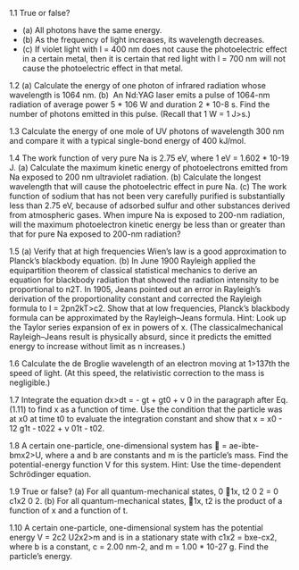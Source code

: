 1.1 True or false? 
- (a) All photons have the same energy. 
- (b) As the frequency of light increases, its wavelength decreases. 
- (c) If violet light with l = 400 nm does not cause the photoelectric effect in a certain metal, then it is certain that red light with l = 700 nm will not cause the photoelectric effect in that metal. 

1.2 (a) Calculate the energy of one photon of infrared radiation whose wavelength is 1064 nm. (b)  An Nd:YAG laser emits a pulse of 1064-nm radiation of average power 5 * 106 W and duration 2 * 10-8 s. Find the number of photons emitted in this pulse. (Recall that 1 W = 1 J>s.) 

1.3 Calculate the energy of one mole of UV photons of wavelength 300 nm and compare it with a typical single-bond energy of 400 kJ/mol. 

1.4 The work function of very pure Na is 2.75 eV, where 1 eV = 1.602 * 10-19 J. (a) Calculate the maximum kinetic energy of photoelectrons emitted from Na exposed to 200 nm ultraviolet radiation. (b) Calculate the longest wavelength that will cause the photoelectric effect in pure Na. (c) The work function of sodium that has not been very carefully purified is substantially less than 2.75 eV, because of adsorbed sulfur and other substances derived from atmospheric gases. When impure Na is exposed to 200-nm radiation, will the maximum photoelectron kinetic energy be less than or greater than that for pure Na exposed to 200-nm radiation? 

1.5 (a) Verify that at high frequencies Wien’s law is a good approximation to Planck’s blackbody equation. (b) In June 1900 Rayleigh applied the equipartition theorem of classical statistical mechanics to derive an equation for blackbody radiation that showed the radiation intensity to be proportional to n2T. In 1905, Jeans pointed out an error in Rayleigh’s derivation of the proportionality constant and corrected the Rayleigh formula to I = 2pn2kT>c2. Show that at low frequencies, Planck’s blackbody formula can be approximated by the Rayleigh–Jeans formula. Hint: Look up the Taylor series expansion of ex in powers of x. (The classicalmechanical Rayleigh–Jeans result is physically absurd, since it predicts the emitted energy to increase without limit as n increases.) 

1.6 Calculate the de Broglie wavelength of an electron moving at 1>137th the speed of light. (At this speed, the relativistic correction to the mass is negligible.) 

1.7 Integrate the equation dx>dt = - gt + gt0 + v 0 in the paragraph after Eq. (1.11) to find x as a function of time. Use the condition that the particle was at x0 at time t0 to evaluate the integration constant and show that x = x0 - 12 g1t - t022 + v 01t - t02. 

1.8 A certain one-particle, one-dimensional system has  = ae-ibte-bmx2>U, where a and b are constants and m is the particle’s mass. Find the potential-energy function V for this system. Hint: Use the time-dependent Schrödinger equation. 

1.9 True or false? (a) For all quantum-mechanical states, 0 1x, t2 0 2 = 0 c1x2 0 2. (b) For all quantum-mechanical states, 1x, t2 is the product of a function of x and a function of t. 

1.10 A certain one-particle, one-dimensional system has the potential energy V = 2c2 U2x2>m and is in a stationary state with c1x2 = bxe-cx2, where b is a constant, c = 2.00 nm-2, and m = 1.00 * 10-27 g. Find the particle’s energy.
